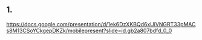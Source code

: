 ## 1.
https://docs.google.com/presentation/d/1ek6DzXKBQd6xUiVNGRT33pMACs8M13CSoYCkgepDKZk/mobilepresent?slide=id.gb2a807bdfd_0_0

